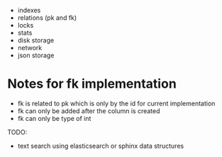 - indexes
- relations (pk and fk)
- locks
- stats
- disk storage
- network
- json storage

# Notes for fk implementation
- fk is related to pk which is only by the id for current implementation
- fk can only be added after the column is created
- fk can only be type of int


TODO:
- text search using elasticsearch or sphinx data structures
